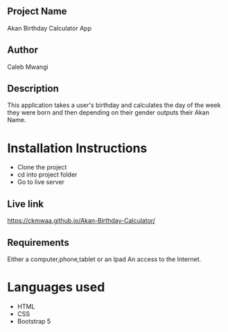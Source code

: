 ## Project Name
Akan Birthday Calculator App

## Author 
Caleb Mwangi

## Description
This application takes a user's birthday and calculates the day of the week they were born and then depending on their gender outputs their Akan Name.

# Installation Instructions 
* Clone the project
* cd into project folder
* Go to live server

## Live link
https://ckmwaa.github.io/Akan-Birthday-Calculator/

## Requirements
​Either a computer,phone,tablet or an Ipad​
An access to the Internet​.

# Languages used 
* HTML
* CSS
* Bootstrap 5
